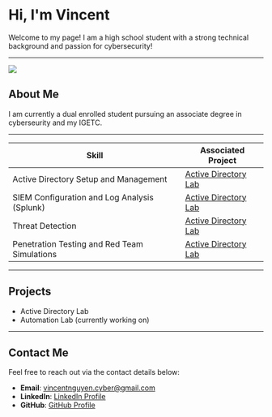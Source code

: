 # Hi, I'm Vincent

Welcome to my page! I am a high school student with a strong technical background and passion for cybersecurity!

---
<a href="https://www.linkedin.com/in/vincent-nguyen-97961924b/"><img src="https://img.shields.io/badge/-LinkedIn-0072b1?&style=for-the-badge&logo=linkedin&logoColor=white" /></a>

## About Me

I am currently a dual enrolled student pursuing an associate degree in cyberseurity and my IGETC.

---

| Skill                                         | Associated Project         |
|-----------------------------------------------|----------------------------|
| Active Directory Setup and Management         | <a href="https://google.com">Active Directory Lab</a>|
| SIEM Configuration and Log Analysis (Splunk) | <a href="https://google.com">Active Directory Lab</a>|
| Threat Detection       | <a href="https://google.com">Active Directory Lab</a>|
| Penetration Testing and Red Team Simulations      | <a href="https://google.com">Active Directory Lab</a>|

---
## Projects
- Active Directory Lab
- Automation Lab (currently working on)

---

## Contact Me

Feel free to reach out via the contact details below:

- **Email**: [vincentnguyen.cyber@gmail.com](mailto:vincentnguyen.cyber@gmail.com)
- **LinkedIn**: [LinkedIn Profile](https://www.linkedin.com/in/vincent-nguyen-97961924b/)
- **GitHub**: [GitHub Profile](https://github.com/vincentt-cmd)
